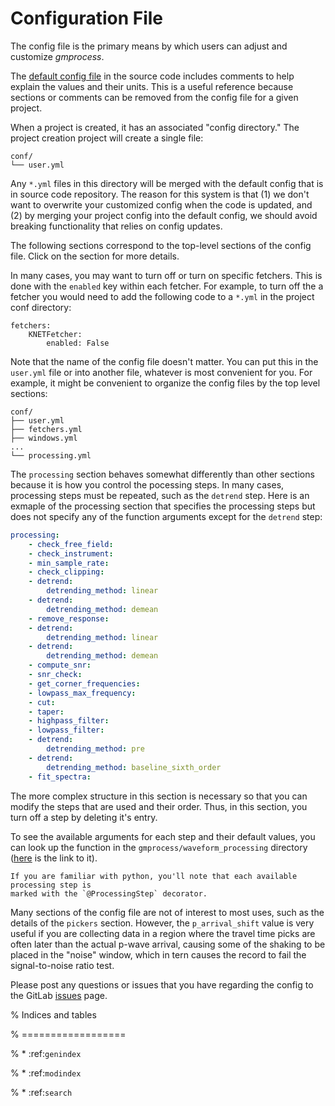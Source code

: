 # Configuration File

The config file is the primary means by which users can adjust and customize
*gmprocess*. 

The [default config file]((https://code.usgs.gov/ghsc/esi/groundmotion-processing/blob/main/src/gmprocess/data/config_production.yml)) in the source code includes comments to help explain the values
and their units.
This is a useful reference because sections or comments can be removed from the
config file for a given project. 

When a project is created, it has an associated "config directory." The project
creation project will create a single file: 

```
conf/
└── user.yml
```

Any `*.yml` files in this directory will be merged with the default config that is in 
source code repository. The reason for this system is that (1) we don't want to
overwrite your customized config when the code is updated, and (2) by merging your 
project config into the default config, we should avoid breaking functionality that
relies on config updates.

The following sections correspond to the top-level sections of the config file.
Click on the section for more details. 

In many cases, you may want to turn off or turn on specific fetchers. This is done
with the `enabled` key within each fetcher. For example, to turn off the a fetcher 
you would need to add the following code to a `*.yml` in the project conf directory:

```
fetchers:
    KNETFetcher:
        enabled: False
```

Note that the name of the config file doesn't matter. You can put this in the `user.yml` 
file or into another file, whatever is most convenient for you. For example, it might
be convenient to organize the config files by the top level sections:

```
conf/
├── user.yml
├── fetchers.yml
├── windows.yml
...
└── processing.yml
```

The `processing` section behaves somewhat differently than other sections because it is
how you control the pocessing steps. In many cases, processing steps must be repeated,
such as the `detrend` step. Here is an exmaple of the processing section that specifies
the processing steps but does not specify any of the function arguments except for the
`detrend` step:

```yaml
processing:
    - check_free_field:
    - check_instrument:
    - min_sample_rate:
    - check_clipping:
    - detrend:
        detrending_method: linear
    - detrend:
        detrending_method: demean
    - remove_response:
    - detrend:
        detrending_method: linear
    - detrend:
        detrending_method: demean
    - compute_snr:
    - snr_check:
    - get_corner_frequencies:
    - lowpass_max_frequency:
    - cut:
    - taper:
    - highpass_filter:
    - lowpass_filter:
    - detrend:
        detrending_method: pre
    - detrend:
        detrending_method: baseline_sixth_order
    - fit_spectra:
```

The more complex structure in this section is necessary so that you can modify the
steps that are used and their order. Thus, in this section, you turn off a step by
deleting it's entry.

To see the available arguments for each step and their default values, you can look
up the function in the `gmprocess/waveform_processing` directory 
([here](https://code.usgs.gov/ghsc/esi/groundmotion-processing/-/tree/main/src/gmprocess/waveform_processing)
is the link to it). 

```{Hint}
If you are familiar with python, you'll note that each available processing step is
marked with the `@ProcessingStep` decorator. 
```

Many sections of the config file are not of interest to most uses, such as the details
of the `pickers` section. However, the `p_arrival_shift` value is very useful if you
are collecting data in a region where the travel time picks are often later than the
actual p-wave arrival, causing some of the shaking to be placed in the "noise" window,
which in tern causes the record to fail the signal-to-noise ratio test.

Please post any questions or issues that you have regarding the config to the GitLab
[issues](https://code.usgs.gov/ghsc/esi/groundmotion-processing/-/issues) page. 

% Indices and tables

% ==================

% * :ref:`genindex`

% * :ref:`modindex`

% * :ref:`search`
